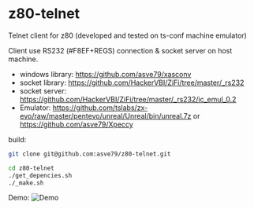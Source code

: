 # z80-telnet

Telnet client for z80 (developed and tested on ts-conf machine emulator)

Client use RS232 (#F8EF+REGS) connection & socket server on host machine.

* windows library: https://github.com/asve79/xasconv
* socket library: https://github.com/HackerVBI/ZiFi/tree/master/_rs232
* socket server: https://github.com/HackerVBI/ZiFi/tree/master/_rs232/ic_emul_0.2
* Emulator: https://github.com/tslabs/zx-evo/raw/master/pentevo/unreal/Unreal/bin/unreal.7z or https://github.com/asve79/Xpeccy

build:
```bash
git clone git@github.com:asve79/z80-telnet.git

cd z80-telnet
./get_depencies.sh
./_make.sh
```

Demo:
![Demo](https://github.com/asve79/z80-telnet/blob/master/demo/z80-telnet-demo3.gif)
